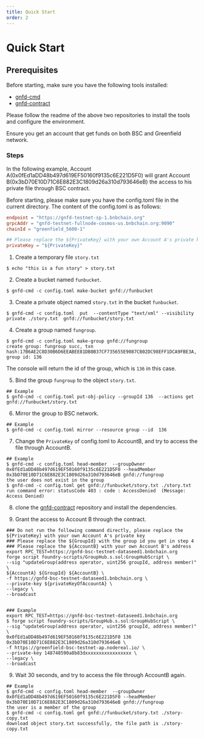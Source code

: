 ```yaml
---
title: Quick Start
order: 2
---
```


# Quick Start

## Prerequisites

Before starting, make sure you have the following tools installed:
- [gnfd-cmd](https://github.com/bnb-chain/greenfield-cmd)
- [gnfd-contract](https://github.com/bnb-chain/greenfield-contracts)

Please follow the readme of the above two repositories to install the tools and configure the environment.

Ensure you get an account that get funds on both BSC and Greenfield network.

### Steps

In the following example, Account A(0x0fEd1aDD48b497d619EF50160f9135c6E221D5F0) will grant Account B(0x3bD70E10D71C6E882E3C1809d26a310d793646eB)
the access to his private file through BSC contract.

Before starting, please make sure you have the config.toml file in the current directory. 
The content of the config.toml is as follows:

```toml
endpoint = "https://gnfd-testnet-sp-1.bnbchain.org"
grpcAddr = "gnfd-testnet-fullnode-cosmos-us.bnbchain.org:9090"
chainId = "greenfield_5600-1"

## Please replace the ${PrivateKey} with your own Account A's private key
privateKey = "${PrivateKey}"
```

1. Create a temporary file `story.txt`

```shell
$ echo "this is a fun story" > story.txt 
```

2. Create a bucket named `funbucket`.

```shell
$ gnfd-cmd -c config.toml make-bucket gnfd://funbucket
```

3. Create a private object named `story.txt` in the bucket `funbucket`.

```shell
$ gnfd-cmd -c config.toml  put  --contentType "text/xml" --visibility private ./story.txt  gnfd://funbucket/story.txt
```

4. Create a group named `fungroup`.

```shell
$ gnfd-cmd -c config.toml make-group gnfd://fungroup
create group: fungroup succ, txn hash:17B6AE2C8D30B6D6EEABEE81DB8B37CF735655E9087CB02DC98EFF1DCA9FBE3A, group id: 136 
```

The console will return the id of the group, which is `136` in this case.

5. Bind the group `fungroup` to the object `story.txt`.

```shell
## Example
$ gnfd-cmd -c config.toml put-obj-policy --groupId 136  --actions get  gnfd://funbucket/story.txt   
```

6. Mirror the group to BSC network.

```shell
## Example
$ gnfd-cmd -c config.toml mirror --resource group --id  136 
```

7. Change the `PrivateKey` of config.toml to AccountB, and try to access the file through AccountB.
    
```shell
## Example
$ gnfd-cmd -c config.toml head-member  --groupOwner 0x0fEd1aDD48b497d619EF50160f9135c6E221D5F0 --headMember 0x3bD70E10D71C6E882E3C1809d26a310d793646eB gnfd://fungroup
the user does not exist in the group
$ gnfd-cmd -c config.toml get gnfd://funbucket/story.txt ./story.txt
run command error: statusCode 403 : code : AccessDenied  (Message: Access Denied)
```

8. clone the [gnfd-contract](https://github.com/bnb-chain/greenfield-contracts) repository and install the dependencies.


9. Grant the access to Account B through the contract.

```shell
### Do not run the following command directly, please replace the ${PrivateKey} with your own Account A's private key
### Please replace the ${GroupId} with the group id you get in step 4
### Please replace the ${AccountB} with your own Account B's address
export RPC_TEST=https://gnfd-bsc-testnet-dataseed1.bnbchain.org  
forge script foundry-scripts/GroupHub.s.sol:GroupHubScript \
--sig "updateGroup(address operator, uint256 groupId, address member)" \
${AccountA} ${GroupId} ${AccountB} \
-f https://gnfd-bsc-testnet-dataseed1.bnbchain.org \
--private-key ${privateKeyOfAccountA} \
--legacy \
--broadcast


### Example
export RPC_TEST=https://gnfd-bsc-testnet-dataseed1.bnbchain.org 
$ forge script foundry-scripts/GroupHub.s.sol:GroupHubScript \
--sig "updateGroup(address operator, uint256 groupId, address member)" \
0x0fEd1aDD48b497d619EF50160f9135c6E221D5F0 136 0x3bD70E10D71C6E882E3C1809d26a310d793646eB \
-f https://greenfield-bsc-testnet-ap.nodereal.io/ \
--private-key 148748590a8b83dxxxxxxxxxxxxxxxxx \
--legacy \
--broadcast
```

9. Wait 30 seconds, and try to access the file through AccountB again.
```shell
## Example
$ gnfd-cmd -c config.toml head-member  --groupOwner 0x0fEd1aDD48b497d619EF50160f9135c6E221D5F0 --headMember 0x3bD70E10D71C6E882E3C1809d26a310d793646eB gnfd://fungroup
the user is a member of the group
$ gnfd-cmd -c config.toml get gnfd://funbucket/story.txt ./story-copy.txt
download object story.txt successfully, the file path is ./story-copy.txt
```




